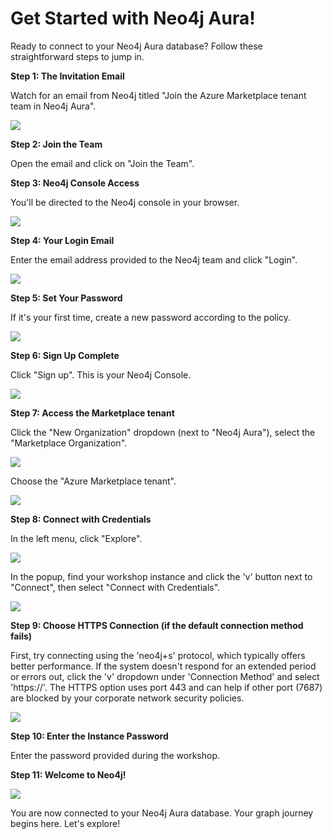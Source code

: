 # Get Started with Neo4j Aura! 

Ready to connect to your Neo4j Aura database? Follow these straightforward steps to jump in.

**Step 1: The Invitation Email**

Watch for an email from Neo4j titled "Join the Azure Marketplace tenant team in Neo4j Aura".

![](images/21.png)

**Step 2: Join the Team**

Open the email and click on "Join the Team".

**Step 3: Neo4j Console Access**

You'll be directed to the Neo4j console in your browser.

![](images/22.png)

**Step 4: Your Login Email**

Enter the email address provided to the Neo4j team and click "Login".

![](images/23.png)

**Step 5: Set Your Password**

If it's your first time, create a new password according to the policy.

![](images/24.png)

**Step 6: Sign Up Complete**

Click "Sign up". This is your Neo4j Console.

![](images/25.png)

**Step 7: Access the Marketplace tenant**

Click the "New Organization" dropdown (next to "Neo4j Aura"), select the "Marketplace Organization".

![](images/26.png)

Choose the "Azure Marketplace tenant".

![](images/27.png)

**Step 8: Connect with Credentials**

In the left menu, click "Explore". 

![](images/28.png)

In the popup, find your workshop instance and click the 'v' button next to "Connect", then select "Connect with Credentials".

![](images/29.png)

**Step 9: Choose HTTPS Connection (if the default connection method fails)**

First, try connecting using the 'neo4j+s' protocol, which typically offers better performance. If the system doesn't respond for an extended period or errors out, click the 'v' dropdown under 'Connection Method' and select 'https://'. The HTTPS option uses port 443 and can help if other port (7687) are blocked by your corporate network security policies.  

![](images/30.png)

**Step 10: Enter the Instance Password**

Enter the password provided during the workshop.

**Step 11: Welcome to Neo4j!**

![](images/31.png)

You are now connected to your Neo4j Aura database. Your graph journey begins here. Let's explore!
